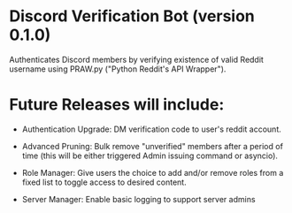 # Discord Verification Bot (version 0.1.0) 

Authenticates Discord members by verifying existence of valid Reddit username using PRAW.py ("Python Reddit's API Wrapper").


# Future Releases will include:

- Authentication Upgrade: DM verification code to user's reddit account.

- Advanced Pruning: Bulk remove "unverified" members after a period of time (this will be either triggered Admin issuing command or asyncio).

- Role Manager: Give users the choice to add and/or remove roles from a fixed list to toggle access to desired content.

- Server Manager: Enable basic logging to support server admins
